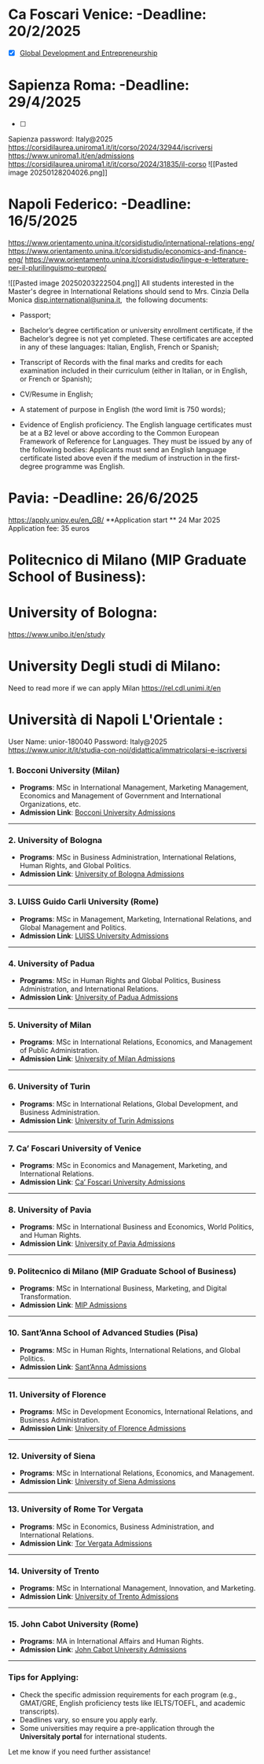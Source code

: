 # Ca Foscari Venice: -**Deadline**: 20/2/2025

- [x] [Global Development and Entrepreneurship](https://apply.unive.it/courses/course/442-ma-global-development-and-entrepreneurship?search=1727205)


# Sapienza Roma: -**Deadline**: 29/4/2025 
- [ ] 
Sapienza password: Italy@2025
https://corsidilaurea.uniroma1.it/it/corso/2024/32944/iscriversi
https://www.uniroma1.it/en/admissions
https://corsidilaurea.uniroma1.it/it/corso/2024/31835/il-corso
![[Pasted image 20250128204026.png]]


# Napoli Federico: -**Deadline**: 16/5/2025
https://www.orientamento.unina.it/corsidistudio/international-relations-eng/
https://www.orientamento.unina.it/corsidistudio/economics-and-finance-eng/
https://www.orientamento.unina.it/corsidistudio/lingue-e-letterature-per-il-plurilinguismo-europeo/

![[Pasted image 20250203222504.png]]
All students interested in the Master's degree in International Relations should send to Mrs. Cinzia Della Monica [disp.international@unina.it](mailto:disp.international@unina.it),  the following documents:
- Passport;
- Bachelor’s degree certification or university enrollment certificate, if the Bachelor’s degree is not yet completed. These certificates are accepted in any of these languages: Italian, English, French or Spanish;
- Transcript of Records with the final marks and credits for each examination included in their curriculum (either in Italian, or in English, or French or Spanish);
    
- CV/Resume in English;
    
- A statement of purpose in English (the word limit is 750 words);
    
- Evidence of English proficiency. The English language certificates must be at a B2 level or above according to the Common European Framework of Reference for Languages. They must be issued by any of the following bodies:
Applicants must send an English language certificate listed above even if the medium of instruction in the first-degree programme was English.





# Pavia: -**Deadline**: 26/6/2025
https://apply.unipv.eu/en_GB/
**Application start ** 24 Mar 2025
Application fee: 35 euros


# Politecnico di Milano (MIP Graduate School of Business):



# University of Bologna:
https://www.unibo.it/en/study
# University Degli studi di Milano:
Need to read more if we can apply
Milan https://rel.cdl.unimi.it/en

# Università di Napoli L'Orientale :
User Name: unior-180040
Password: Italy@2025
https://www.unior.it/it/studia-con-noi/didattica/immatricolarsi-e-iscriversi







### **1. Bocconi University (Milan)**
- **Programs**: MSc in International Management, Marketing Management, Economics and Management of Government and International Organizations, etc.
- **Admission Link**: [Bocconi University Admissions](https://www.unibocconi.eu/wps/wcm/connect/Bocconi/SitoPubblico_EN/Navigation+Tree/Home/Programs/Master+of+Science/Admission+and+Requirements/)

---

### **2. University of Bologna**
- **Programs**: MSc in Business Administration, International Relations, Human Rights, and Global Politics.
- **Admission Link**: [University of Bologna Admissions](https://www.unibo.it/en/teaching/degree-programmes)

---

### **3. LUISS Guido Carli University (Rome)**
- **Programs**: MSc in Management, Marketing, International Relations, and Global Management and Politics.
- **Admission Link**: [LUISS University Admissions](https://www.luiss.edu/admissions/masters-programs)

---

### **4. University of Padua**
- **Programs**: MSc in Human Rights and Global Politics, Business Administration, and International Relations.
- **Admission Link**: [University of Padua Admissions](https://www.unipd.it/en/educational-offer)

---

### **5. University of Milan**
- **Programs**: MSc in International Relations, Economics, and Management of Public Administration.
- **Admission Link**: [University of Milan Admissions](https://www.unimi.it/en/education)

---

### **6. University of Turin**
- **Programs**: MSc in International Relations, Global Development, and Business Administration.
- **Admission Link**: [University of Turin Admissions](https://en.unito.it/study-us/degree-programmes)

---

### **7. Ca’ Foscari University of Venice**
- **Programs**: MSc in Economics and Management, Marketing, and International Relations.
- **Admission Link**: [Ca’ Foscari University Admissions](https://www.unive.it/pag/39249/)

---

### **8. University of Pavia**
- **Programs**: MSc in International Business and Economics, World Politics, and Human Rights.
- **Admission Link**: [University of Pavia Admissions](https://web-en.unipv.it/)

---

### **9. Politecnico di Milano (MIP Graduate School of Business)**
- **Programs**: MSc in International Business, Marketing, and Digital Transformation.
- **Admission Link**: [MIP Admissions](https://www.mip.polimi.it/masters-programs/)

---

### **10. Sant’Anna School of Advanced Studies (Pisa)**
- **Programs**: MSc in Human Rights, International Relations, and Global Politics.
- **Admission Link**: [Sant’Anna Admissions](https://www.santannapisa.it/en/education)

---

### **11. University of Florence**
- **Programs**: MSc in Development Economics, International Relations, and Business Administration.
- **Admission Link**: [University of Florence Admissions](https://www.unifi.it/p11704.html)

---

### **12. University of Siena**
- **Programs**: MSc in International Relations, Economics, and Management.
- **Admission Link**: [University of Siena Admissions](https://www.unisi.it/international/prospective-students)

---

### **13. University of Rome Tor Vergata**
- **Programs**: MSc in Economics, Business Administration, and International Relations.
- **Admission Link**: [Tor Vergata Admissions](https://web.uniroma2.it/en/category/admissions/)

---

### **14. University of Trento**
- **Programs**: MSc in International Management, Innovation, and Marketing.
- **Admission Link**: [University of Trento Admissions](https://www.unitn.it/en/apply)

---

### **15. John Cabot University (Rome)**
- **Programs**: MA in International Affairs and Human Rights.
- **Admission Link**: [John Cabot University Admissions](https://www.johncabot.edu/admissions/)

---

### **Tips for Applying:**
- Check the specific admission requirements for each program (e.g., GMAT/GRE, English proficiency tests like IELTS/TOEFL, and academic transcripts).
- Deadlines vary, so ensure you apply early.
- Some universities may require a pre-application through the **Universitaly portal** for international students.

Let me know if you need further assistance!



